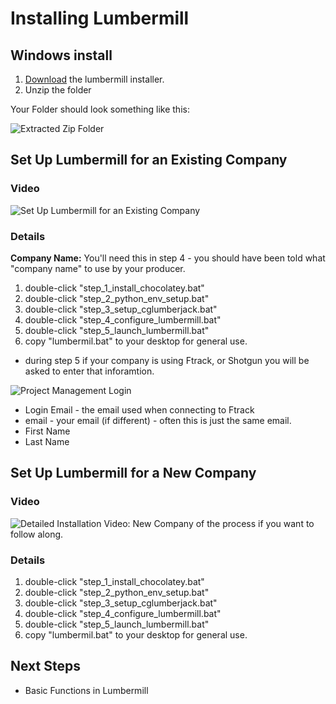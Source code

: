 # Installing Lumbermill

## Windows install

1) [Download](https://cgl-developeronboarding.s3.amazonaws.com/lumbermill_installer.zip) the lumbermill installer. 
1) Unzip the folder

Your Folder should look something like this:

![Extracted Zip Folder](lmill_install_folder.jpg)

## Set Up Lumbermill for an Existing Company

### Video
![Set Up Lumbermill for an Existing Company](https://www.youtube.com/watch?v=BE8X5HWJiuA)


### Details
**Company Name:** You'll need this in step 4 - you should have been told what "company name" to use by your producer.  

1) double-click "step_1_install_chocolatey.bat"
1) double-click "step_2_python_env_setup.bat"
1) double-click "step_3_setup_cglumberjack.bat"
1) double-click "step_4_configure_lumbermill.bat"
1) double-click "step_5_launch_lumbermill.bat"
1) copy "lumbermil.bat" to your desktop for general use.

* during step 5 if your company is using Ftrack, or Shotgun you will be asked to enter that inforamtion.

![Project Management Login](proj-man-login.png)
* Login Email - the email used when connecting to Ftrack
* email - your email (if different) - often this is just the same email.
* First Name
* Last Name

## Set Up Lumbermill for a New Company

### Video
![Detailed Installation Video: New Company](https://youtu.be/FawxhaCx9ao) of the process if you want to follow along.

### Details
1) double-click "step_1_install_chocolatey.bat"
1) double-click "step_2_python_env_setup.bat"
1) double-click "step_3_setup_cglumberjack.bat"
1) double-click "step_4_configure_lumbermill.bat"
1) double-click "step_5_launch_lumbermill.bat"
1) copy "lumbermil.bat" to your desktop for general use.

## Next Steps
* Basic Functions in Lumbermill

